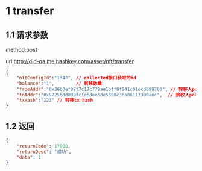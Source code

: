 #  1 transfer

##  1.1 请求参数

method:post

url:http://did-qa.me.hashkey.com/asset/nft/transfer

```json
{
    "nftConfigId":"1348", // collected接口获取的id
    "balance":"1",        // 转移数量
    "fromAddr":"0x30b3ef07f7c17c778ae1bff0f541c01ecd699700", // 转移人polygon地址 前端解析
    "toAddr":"0x9725bdd039fcfe6dee3de5398c3ba06113390aec",  // 接收人polygon地址 前端解析
    "txHash":"123" // 转移tx hash
}
```

##  1.2 返回

```json
{
    "returnCode": 17000,
    "returnDesc": "成功",
    "data": 1
}
```

